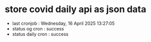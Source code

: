 # store covid daily api as json data

- last cronjob : Wednesday, 16 April 2025 13:27:05
- status og cron : success
- status daily cron : success
      
      